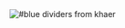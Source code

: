<img src="https://64.media.tumblr.com/d38ff3b31b15a28c1838cc752628c4d6/3a9adf60716557fd-d0/s1280x1920/c06f79afa166030592905a1eff883be1f487577c.gifv" alt="#blue dividers from khaer"/>
